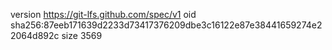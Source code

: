 version https://git-lfs.github.com/spec/v1
oid sha256:87eeb171639d2233d73417376209dbe3c16122e87e38441659274e22064d892c
size 3569
